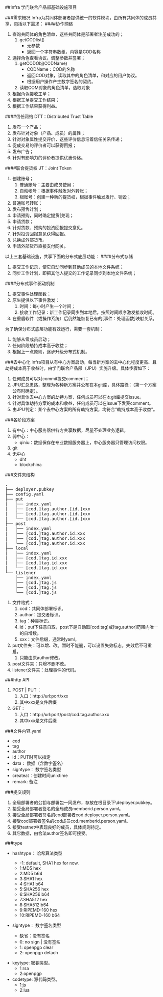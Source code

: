 ##Infra
学门联合产品部基础设施项目

###需求概况
Infra为共同体部署者提供统一的软件模块，由所有共同体的成员共享，包括以下需求：
####协作网络 
1. 查询共同体的角色清单，这些共同体是部署者注册成功的；
	1. getCODlist()
		* 无参数
		* 返回一个字符串数组，内容是COD名称
2. 选择角色查看协议，调整参数并签署；
	1. getCODObj(CODName)
		* CODName：COD的名称
		* 返回COD对象，读取其中的角色清单，和对应的用户协议。
		* 根据用户操作产生数字签名的契约。
	2. 读取COM对象的角色清单，选取对象
3. 根据角色接收工单；
4. 根据工单提交工作结果；
5. 根据工作结果获得利益。

####信任网络 DTT：Distributed Trust Table
1. 发布一个产品；
2. 发布针对对象（产品、成员）的属性；
3. 针对对象属性提交评价，这些评价信息沿着信任关系传递；
4. 促成交易的评价者可以获得回报；
5. 发布广告；
6. 针对有影响力的评价者提供优惠价格。

####联合提货权 JT：Joint Token
1. 创建账号；
	1. 普通账号：主要由成员使用；
	2. 自动帐号：根据事件触发对外转账；
	3. 根账号：创建一种新的提货权，根据事件触发发行、销毁；
2. 普通账号转账；
3. 发布预售计划；
4. 申请预购，同时确定提货|兑现；
5. 申请贷款；
6. 针对贷款、预购的投资回报提交意见。
7. 针对投资回报意见获得回报。
8. 兑换成外部货币。
9. 申请外部货币直接支付网关。

以上三套基础设施，共享下面的分布式底层功能：
####分布式存储
1. 提交工作记录，使它自动同步到其他成员的本地文件系统；
2. 同步工作计划，即把其他人提交的工作记录同步到本地文件系统；

####分布式事件驱动机制
1. 提交事件处理函数；
2. 原生提供以下事件激发：
	1. 时间：每小时产生一个时间；
	2. 接收工作记录：新工作记录同步到本地后，按照时间顺序激发接收时间。
3. 在重启软件（或操作系统）后仍然能恢复已有的[事件：处理函数]映射关系。

为了确保分布式底层功能有效运行，需要一套机制：  
1. 能够从零成员启动；
2. 任何阶段劫持成本高于收益；
3. 根据上一点原则，逐步升级分布式机制。

###去中心化
Infra项目从有中心方案启动，每当新方案的去中心化程度更高、且劫持成本高于收益时，由学门联合产品部（JPU）实施升级。具体步骤如下：

1. 任何成员可以对commit提交comment；
2. JPU汇总思路，整理为各种新方案并公布在本git库，具体路径：（第一个方案公布时确定）。
3. 针对具体去中心方案的劫持方案，任何成员可以在本git库提交issue。
4. 针对具体劫持方案的成本和收益，任何成员可以在issue下发表comment。
5. 由JPU判定：某个去中心方案的所有劫持方案，均符合“劫持成本高于收益”。

###各阶段方案
1. 有中心：中心服务器供各方共享数据，尽量不处理业务逻辑。
2. 弱中心：
	* qiniu：数据保存在专业数据服务器上，中心服务器只管理访问权限。
3. git
4. 无中心
	* dht
	* blockchina

###文件夹结构
<pre>
.
├── deployer.pubkey
├── config.yaml
├── put
|   ├── index.yaml
|   ├── [cod.]tag.author.[id.]xxx
|   ├── [cod.]tag.author.[id.]xxx
|   └── [cod.]tag.author.[id.]xxx
├── post
|   ├── index.yaml
|   ├── [cod.]tag.author.id.xxx
|   ├── [cod.]tag.author.id.xxx
|   └── [cod.]tag.author.id.xxx
├── local
|   ├── index.yaml
|   ├── [cod.]tag.id.xxx
|   ├── [cod.]tag.id.xxx
|   └── [cod.]tag.id.xxx
└── listener
    ├── index.yaml
    ├── [cod.]tag.js
    ├── [cod.]tag.js
    └── [cod.]tag.js
</pre>
1. 文件格式：
	1. cod：共同体部署标识。
	2. author：提交者标识。
	3. tag：种类标识。
	4. id：put下任意自取，post下是自动取[cod.tag]或[tag.author]范围内唯一的自增数。
	5. xxx：文件后缀，通常时yaml。
2. put文件夹：可以增、改。暂时不能删，可以设置失效标志。失效后不可重启。
	1. 只能由原author修改。
3. post文件夹：只增不删不改。
4. listener文件夹：处理事件的代码。

###http API
1. POST | PUT ： 
	1. 入口：http://url:port/xxx
	2. 其中xxx是文件后缀
2. GET：
	1. 入口：http://url:port/post/cod.tag.author.xxx
	2. 其中xxx是文件后缀

###文件内容.yaml
* cod
* tag
* author
* id：PUT时可以指定
* data： 数据（含数字签名）
* signtype： 数字签名类型
* createat：创建时间unixtime
* remark: 备注

###提交规则
1. 全局部署者的公钥与部署包一同发布，存放在根目录下\deployer.pubkey。
2. 接受全局部署者签名的全局成员memberid.person.yaml。
3. 接受全局部署者签名的cod部署者cod.deployer.person.yaml。
4. 接受cod部署者签名的cod成员cod.memberid.person.yaml。
5. 接受testnet中表现良好的成员，具体规则待定。
6. 其它数据，由合法author签名即可接受。

###type
* hashtype： 哈希算法类型
	* -1: default, SHA1 hex for now.
	* 1:MD5 hex
	* 2:MD5 b64
	* 3:SHA1 hex
	* 4:SHA1 b64
	* 5:SHA256 hex
	* 6:SHA256 b64
	* 7:SHA512 hex
	* 8:SHA512 b64
	* 9:RIPEMD-160 hex
	* 10:RIPEMD-160 b64

* signtype： 数字签名类型
	* 缺省：没有签名
	* 0: no sign | 没有签名
	* 1: openpgp clear
	* 2: openpgp detach
- keytype: 密钥类型。
	- 1:rsa
	- 2:openpgp
- codetype: 源代码类型。
	- 1:js
	- 2:lua
